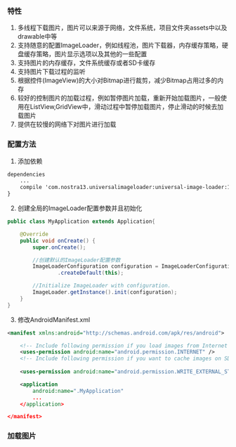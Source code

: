### 特性

 1. 多线程下载图片，图片可以来源于网络，文件系统，项目文件夹assets中以及drawable中等
 2. 支持随意的配置ImageLoader，例如线程池，图片下载器，内存缓存策略，硬盘缓存策略，图片显示选项以及其他的一些配置
 3. 支持图片的内存缓存，文件系统缓存或者SD卡缓存
 4. 支持图片下载过程的监听
 5. 根据控件(ImageView)的大小对Bitmap进行裁剪，减少Bitmap占用过多的内存
 6. 较好的控制图片的加载过程，例如暂停图片加载，重新开始加载图片，一般使用在ListView,GridView中，滑动过程中暂停加载图片，停止滑动的时候去加载图片
 7. 提供在较慢的网络下对图片进行加载
 
 ### 配置方法
 
1. 添加依赖

``` xml
dependencies 
    ...
    compile 'com.nostra13.universalimageloader:universal-image-loader:1.9.5'
}
```

2. 创建全局的ImageLoader配置参数并且初始化

``` java
public class MyApplication extends Application{

    @Override
    public void onCreate() {
        super.onCreate();

        //创建默认的ImageLoader配置参数
        ImageLoaderConfiguration configuration = ImageLoaderConfiguration
                .createDefault(this);

        //Initialize ImageLoader with configuration.
        ImageLoader.getInstance().init(configuration);
    }
}
```

3. 修改AndroidManifest.xml

``` xml
<manifest xmlns:android="http://schemas.android.com/apk/res/android">

    <!-- Include following permission if you load images from Internet -->
    <uses-permission android:name="android.permission.INTERNET" />
    <!-- Include following permission if you want to cache images on SD card -->
	
    <uses-permission android:name="android.permission.WRITE_EXTERNAL_STORAGE" />

    <application
        android:name=".MyApplication"
		...
    </application>

</manifest>
```

 ### 加载图片